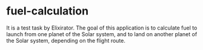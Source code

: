 # fuel-calculation
It is a test task by Elixirator. The goal of this application is to calculate fuel to launch from one planet of the Solar system, and to land on another planet of the Solar system, depending on the flight route.
